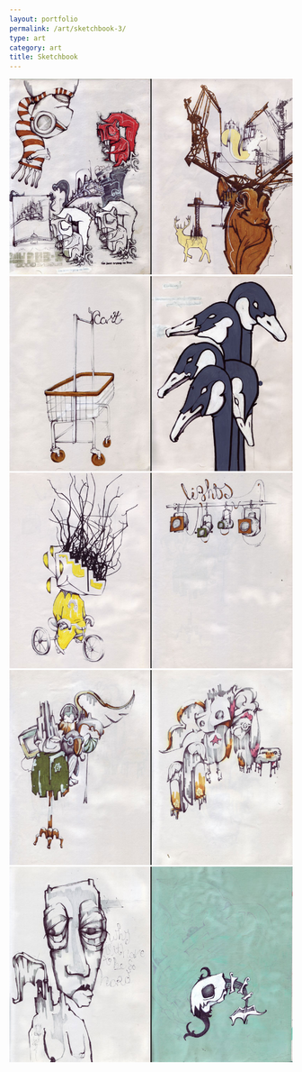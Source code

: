 ```yaml
---
layout: portfolio
permalink: /art/sketchbook-3/
type: art
category: art
title: Sketchbook
---
```


![](/media/images/sketchboook1.jpg)
![](/media/images/sketchboook2.jpg)
![](/media/images/sketchboook3.jpg)
![](/media/images/sketchboook4.jpg)
![](/media/images/sketchboook5.jpg)